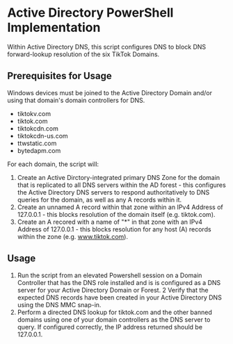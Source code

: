# Active Directory PowerShell Implementation

Within Active Directory DNS, this script configures DNS to block DNS forward-lookup resolution of the six TikTok Domains. 

## Prerequisites for Usage

Windows devices must be joined to the Active Directory Domain and/or using that domain's domain controllers for DNS.

- tiktokv.com
- tiktok.com
- tiktokcdn.com
- tiktokcdn-us.com
- ttwstatic.com
- bytedapm.com

For each domain, the script will:

1.  Create an Active Dirctory-integrated primary DNS Zone for the domain that is replicated to all DNS servers within the AD forest - this configures the Active Directory DNS servers to respond authoritatively to DNS queries for the domain, as well as any A records within it.
2.  Create an unnamed A record within that zone within an IPv4 Address of 127.0.0.1 - this blocks resolution of the domain itself (e.g. tiktok.com).
3.  Create an A recored with a name of "*" in that zone with an IPv4 Address of 127.0.0.1 - this blocks resolution for any host (A) records within the zone (e.g. www.tiktok.com).

## Usage

1. Run the script from an elevated Powershell session on a Domain Controller that has the DNS role installed and is is configured as a DNS server for your Active Directory Domain or Forest.
2  Verify that the expected DNS records have been created in your Active Directory DNS using the DNS MMC snap-in.
3. Perform a directed DNS lookup for tiktok.com and the other banned domains using one of your domain controllers as the DNS server to query. If configured correctly, the IP address returned should be 127.0.0.1.
